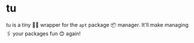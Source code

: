 # tu
tu is a tiny 🤏🏾 wrapper for the `apt` package 📦 manager. It'll make managing 🖇️ your packages fun 😊 again!
